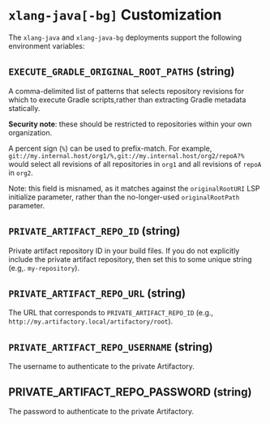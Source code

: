 # `xlang-java[-bg]` Customization

The `xlang-java` and `xlang-java-bg` deployments support the following environment variables:

## `EXECUTE_GRADLE_ORIGINAL_ROOT_PATHS` (string)

A comma-delimited list of patterns that selects repository revisions for which to execute Gradle scripts,rather than extracting Gradle metadata statically.

**Security note**: these should be restricted to repositories within your own organization.

A percent sign (`%`) can be used to prefix-match. For example, `git://my.internal.host/org1/%,git://my.internal.host/org2/repoA?%` would select all revisions of all repositories in `org1` and all revisions of `repoA` in `org2`.

Note: this field is misnamed, as it matches against the `originalRootURI` LSP initialize parameter, rather than the no-longer-used `originalRootPath` parameter.

## `PRIVATE_ARTIFACT_REPO_ID` (string)

Private artifact repository ID in your build files. If you do not explicitly include the private artifact repository, then set this to some unique string (e.g,. `my-repository`).

## `PRIVATE_ARTIFACT_REPO_URL` (string)

The URL that corresponds to `PRIVATE_ARTIFACT_REPO_ID` (e.g., `http://my.artifactory.local/artifactory/root`).

## `PRIVATE_ARTIFACT_REPO_USERNAME` (string)

The username to authenticate to the private Artifactory.

## PRIVATE_ARTIFACT_REPO_PASSWORD (string)

The password to authenticate to the private Artifactory.
